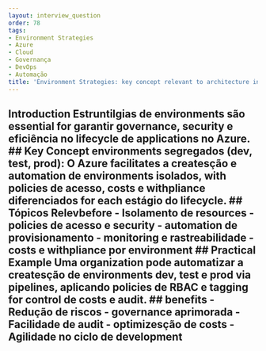 ```yaml
---
layout: interview_question
order: 78
tags:
- Environment Strategies
- Azure
- Cloud
- Governança
- DevOps
- Automação
title: 'Environment Strategies: key concept relevant to architecture in Azure'
---
```


## Introduction Estruntilgias de environments são essential for garantir governance, security e eficiência no lifecycle de applications no Azure. ## Key Concept **environments segregados (dev, test, prod)**: O Azure facilitates a createsção e automation de environments isolados, with policies de acesso, costs e withpliance diferenciados for each estágio do lifecycle. ## Tópicos Relevbefore - Isolamento de resources - policies de acesso e security - automation de provisionamento - monitoring e rastreabilidade - costs e withpliance por environment ## Practical Example Uma organization pode automatizar a createsção de environments dev, test e prod via pipelines, aplicando policies de RBAC e tagging for control de costs e audit. ## benefits - Redução de riscos - governance aprimorada - Facilidade de audit - optimizesção de costs - Agilidade no ciclo de development
